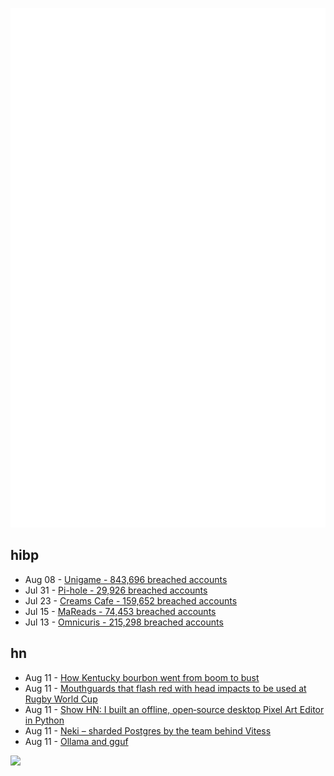 ![Metrics](https://raw.githubusercontent.com/phixion/phixion/master/metrics.svg)

## hibp

<!--
for https://github.com/phixion/phixion/blob/main/.github/workflows/feeds.yml
-->
<!--START_SECTION:haveibeenpwnd-->
- Aug 08 - [Unigame - 843,696 breached accounts](https://haveibeenpwned.com/Breach/Unigame)
- Jul 31 - [Pi-hole - 29,926 breached accounts](https://haveibeenpwned.com/Breach/ThePi-Hole)
- Jul 23 - [Creams Cafe - 159,652 breached accounts](https://haveibeenpwned.com/Breach/CreamsCafe)
- Jul 15 - [MaReads - 74,453 breached accounts](https://haveibeenpwned.com/Breach/MaReads)
- Jul 13 - [Omnicuris - 215,298 breached accounts](https://haveibeenpwned.com/Breach/Omnicuris)
<!--END_SECTION:haveibeenpwnd-->

## hn

<!--
for https://github.com/phixion/phixion/blob/main/.github/workflows/feeds.yml
-->
<!--START_SECTION:hn-->
- Aug 11 - [How Kentucky bourbon went from boom to bust](https://www.bbc.com/news/articles/ckglnk6yxlko)
- Aug 11 - [Mouthguards that flash red with head impacts to be used at Rugby World Cup](https://www.rnz.co.nz/news/sport/569695/mouthguards-that-flash-red-with-head-impacts-to-be-used-at-rugby-world-cup)
- Aug 11 - [Show HN: I built an offline, open‑source desktop Pixel Art Editor in Python](https://github.com/danterolle/tilf)
- Aug 11 - [Neki – sharded Postgres by the team behind Vitess](https://planetscale.com/blog/announcing-neki)
- Aug 11 - [Ollama and gguf](https://github.com/ollama/ollama/issues/11714)
<!--END_SECTION:hn-->

<!--
for https://yhype.me
-->
![](https://hit.yhype.me/github/profile?user_id=13013670)
